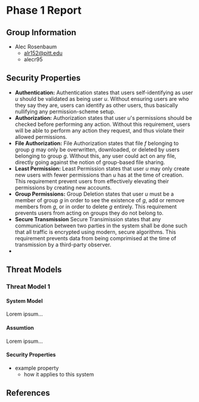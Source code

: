 # Phase 1 Report

## Group Information

* Alec Rosenbaum
    - alr152@pitt.edu
    - alecr95

## Security Properties

* **Authentication:** Authentication states that users self-identifying as user *u* should be validated as being user *u*. Without ensuring users are who they say they are, users can identify as other users, thus basically nullifying any permission-scheme setup.
* **Authorization:** Authorization states that user *u*'s permissions should be checked before performing any action. Without this requirement, users will be able to perform any action they request, and thus violate their allowed permissions.
* **File Authorization:** File Authorization states that file *f* belonging to group *g* may only be overwritten, downloaded, or deleted by users belonging to group *g*. Without this, any user could act on any file, directly going against the notion of group-based file sharing.
* **Least Permission:** Least Permission states that user *u* may only create new users with fewer permissions than *u* has at the time of creation. This requirement prevent users from effectively elevating their permissions by creating new accounts.
* **Group Permissions:** Group Deletion states that user *u* must be a member of group *g* in order to see the existence of *g*, add or remove members from *g*, or in order to delete *g* entirely. This requirement prevents users from acting on groups they do not belong to.
* **Secure Transmission** Secure Transimission states that any communication between two parties in the system shall be done such that all traffic is encrypted using modern, secure algorithms. This requirement prevents data from being comprimised at the time of transmission by a third-party observer.
* 



## Threat Models

### Threat Model 1

#### System Model

Lorem ipsum...

#### Assumtion

Lorem ipsum...

#### Security Properties

* example property
    - how it applies to this system

## References